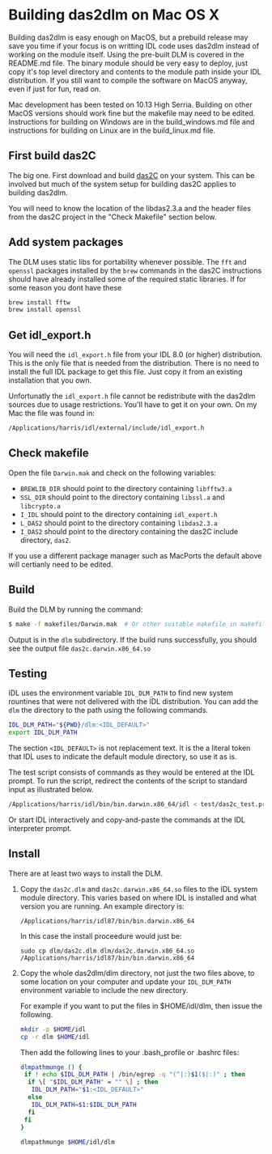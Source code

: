 # Building das2dlm on Mac OS X

Building das2dlm is easy enough on MacOS, but a prebuild release may save
you time if your focus is on writting IDL code uses das2dlm instead of working
on the module itself.  Using the pre-built DLM is covered in the README.md
file.  The binary module should be very easy to deploy, just copy it's top level
directory and contents to the module path inside your IDL distribution.  If you still 
want to compile the software on MacOS anyway, even if just for fun, read on.


Mac development has been tested on 10.13 High Serria.  Building on other MacOS
versions should work fine but the makefile may need to be edited.  Instructions
for building on Windows are in the build_windows.md file and instructions for
building on Linux are in the build_linux.md file.

## First build das2C

The big one.  First download and build
[das2C](https://github.com/das-developers/das2C) on your system.  This can be
involved but much of the system setup for building das2C applies to building
das2dlm.

You will need to know the location of the libdas2.3.a and the header files
from the das2C project in the "Check Makefile" section below.

## Add system packages

The DLM uses static libs for portability whenever possible.  The `fft` and 
`openssl` packages installed by the `brew` commands in the das2C instructions
should have already installed some of the required static libraries.  If for
some reason you dont have these
```sh
brew install fftw
brew install openssl
```

## Get idl_export.h

You will need the `idl_export.h` file from your IDL 8.0 (or higher) distribution. 
This is the only file that is needed from the distribution.  There is no need to
install the full IDL package to get this file.  Just copy it from an existing 
installation that you own.

Unfortunatly the `idl_export.h` file cannot be redistribute with the das2dlm
sources due to usage restrictions.  You'll have to get it on your own.  On
my Mac the file was found in:
```bash
/Applications/harris/idl/external/include/idl_export.h
```

## Check makefile

Open the file `Darwin.mak` and check on the following variables:

  * `BREWLIB_DIR` should point to the directory containing `libfftw3.a`
  * `SSL_DIR` should point to the directory containing `libssl.a` and 
             `libcrypto.a`
  * `I_IDL` should point to the directory containing `idl_export.h`
  * `L_DAS2` should point to the directory containing `libdas2.3.a`
  * `I_DAS2` should point to the directory containing the das2C include 
    directory, `das2`.

If you use a different package manager such as MacPorts the default above will
certianly need to be edited.

## Build

Build the DLM by running the command:
```bash
$ make -f makefiles/Darwin.mak  # Or other suitable makefile in makefiles
```
Output is in the `dlm` subdirectory.  If the build runs successfully, you
should see the output file `das2c.darwin.x86_64.so`

## Testing

IDL uses the environment variable `IDL_DLM_PATH` to find new system rountines
that were not delivered with the IDL distribution.  You can add the `dlm` the
directory to the path using the following commands.

```sh
IDL_DLM_PATH="${PWD}/dlm:<IDL_DEFAULT>"
export IDL_DLM_PATH
```
The section `<IDL_DEFAULT>` is not replacement text.  It is the a literal token that
IDL uses to indicate the default module directory, so use it as is.

The test script consists of commands as they would be entered at the IDL prompt.
To run the script, redirect the contents of the script to standard input as 
illustrated below.

```sh
/Applications/harris/idl/bin/bin.darwin.x86_64/idl < test/das2c_test.pro
```

Or start IDL interactively and copy-and-paste the commands at the IDL 
interpreter prompt.

## Install

There are at least two ways to install the DLM.

 1. Copy the `das2c.dlm` and `das2c.darwin.x86_64.so` files to the IDL system
    module directory.  This varies based on where IDL is installed and what
    version you are running.  An example directory is:
    
    `/Applications/harris/idl87/bin/bin.darwin.x86_64`
      
    In this case the install proceedure would just be:
    
    `sudo cp dlm/das2c.dlm dlm/das2c.darwin.x86_64.so /Applications/harris/idl87/bin/bin.darwin.x86_64`
    

 2. Copy the whole das2dlm/dlm directory, not just the two files above,
    to some location on your computer and update your `IDL_DLM_PATH`
    environment variable to include the new directory.
    
    For example if you want to put the files in $HOME/idl/dlm, then issue the following.
    ```sh
    mkdir -p $HOME/idl
    cp -r dlm $HOME/idl
    ```

    Then add the following lines to your .bash_profile or .bashrc files:
    ```sh
    dlmpathmunge () {
     if ! echo $IDL_DLM_PATH | /bin/egrep -q "(^|:)$1($|:)" ; then
      if \[ "$IDL_DLM_PATH" = "" \] ; then                        
       IDL_DLM_PATH="$1:<IDL_DEFAULT>"                        
      else                                                  
       IDL_DLM_PATH=$1:$IDL_DLM_PATH
      fi                                                    
     fi                                                       
    }
   
    dlmpathmunge $HOME/idl/dlm
    ```
















